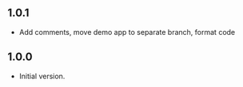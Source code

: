 ## 1.0.1

- Add comments, move demo app to separate branch, format code

## 1.0.0

- Initial version.
